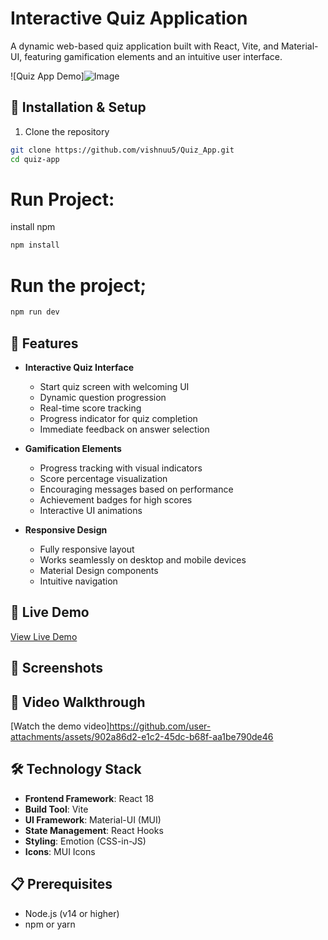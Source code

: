 # Interactive Quiz Application

A dynamic web-based quiz application built with React, Vite, and Material-UI, featuring gamification elements and an intuitive user interface.

![Quiz App Demo]![Image](https://github.com/user-attachments/assets/87a61bfa-2feb-4bba-8cd9-7adce2eea8a4)

## 🔧 Installation & Setup

1. Clone the repository
```bash
git clone https://github.com/vishnuu5/Quiz_App.git
cd quiz-app
```

# Run Project:

install npm 
```bash
npm install
```
# Run the project;
```bash
npm run dev
```

## 🌟 Features

- **Interactive Quiz Interface**
  - Start quiz screen with welcoming UI
  - Dynamic question progression
  - Real-time score tracking
  - Progress indicator for quiz completion
  - Immediate feedback on answer selection

- **Gamification Elements**
  - Progress tracking with visual indicators
  - Score percentage visualization
  - Encouraging messages based on performance
  - Achievement badges for high scores
  - Interactive UI animations

- **Responsive Design**
  - Fully responsive layout
  - Works seamlessly on desktop and mobile devices
  - Material Design components
  - Intuitive navigation

## 🚀 Live Demo

[View Live Demo](https://your-deployment-url.com)

## 📸 Screenshots

## 🎥 Video Walkthrough

[Watch the demo video]https://github.com/user-attachments/assets/902a86d2-e1c2-45dc-b68f-aa1be790de46

## 🛠️ Technology Stack

- **Frontend Framework**: React 18
- **Build Tool**: Vite
- **UI Framework**: Material-UI (MUI)
- **State Management**: React Hooks
- **Styling**: Emotion (CSS-in-JS)
- **Icons**: MUI Icons

## 📋 Prerequisites

- Node.js (v14 or higher)
- npm or yarn


